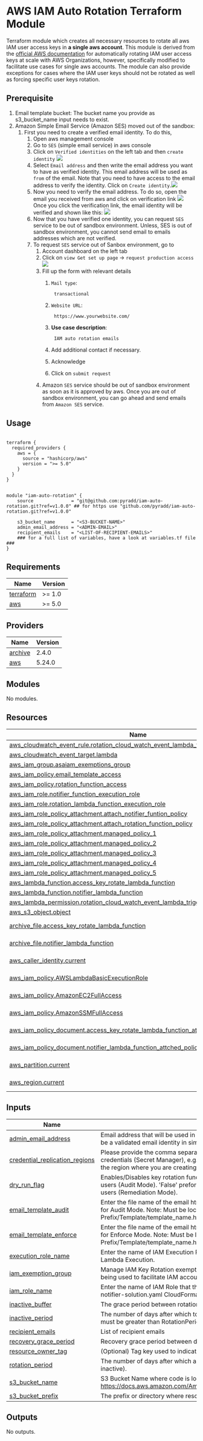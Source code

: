 <!-- BEGIN_TF_DOCS -->
# AWS IAM Auto Rotation Terraform Module
Terraform module which creates all necessary resources to rotate all aws IAM user access keys in **a single aws account**. This module is derived from the [official AWS documentation](https://docs.aws.amazon.com/prescriptive-guidance/latest/patterns/automatically-rotate-iam-user-access-keys-at-scale-with-aws-organizations-and-aws-secrets-manager.html) for automatically rotating IAM user access keys at scale with AWS Organizations, however, specifically modified to facilitate use cases for single aws accounts. The module can also provide exceptions for cases where the IAM user keys should not be rotated as well as forcing specific user keys rotation.


## Prerequisite
1. Email template bucket: The bucket name you provide as s3_bucket_name input needs to exist.
2. Amazon Simple Email Service (Amazon SES) moved out of the sandbox:
   1. First you need to create a verified email identity. To do this,
      1. Open aws management console
      2. Go to `SES` (simple email service) in aws console 
      3. Click on `Verified identities` on the left tab and then `create identity` ![](./docs/Screenshot%202023-11-13%20at%2010.40.02.png)
      4. Select `Email address` and then write the email address you want to have as verified identity. This email address will be used as `from` of the email. Note that you need to have access to the email address to verify the identity. Click on `Create identity`.![](./docs/Identity.png)
      5. Now you need to verify the email address. To do so, open the email you received from aws and click on verification link ![](docs/email_verify.png) Once you click the verification link, the email identity will be verified and shown like this: ![](./docs/Screenshot%202023-11-13%20at%2011.06.23.png)
      6. Now that you have verified one identity, you can request `SES` service to be out of sandbox environment. Unless, SES is out of sandbox environment, you cannot send email to emails addresses which are not verified.
      7. To request `SES` service out of Sanbox environment, go to 
         1. Account dashboard on the left tab
         2. Click on ``view Get set up page`` -> `request production access` ![](./docs/Screenshot%202023-11-13%20at%2011.14.58.png)
         3. Fill up the form with relevant details
            1. `Mail type`: 
            
                    transactional
            2. `Website URL`: 
            
                    https://www.yourwebsite.com/
            3. **Use case description**:

                    IAM auto rotation emails
            4. Add additional contact if necessary. 
            5. Acknowledge
            6. Click on `submit request`
         4. Amazon `SES` service should be out of sandbox environment as soon as it is approved by aws. Once you are out of sandbox environment, you can go ahead and send emails from `Amazon SES` service.

## Usage

```hcl

terraform {
  required_providers {
    aws = {
      source = "hashicorp/aws"
      version = ">= 5.0"
    }
  }
}


module "iam-auto-rotation" {
    source              = "git@github.com:pyradd/iam-auto-rotation.git?ref=v1.0.0" ## for https use "github.com/pyradd/iam-auto-rotation.git?ref=v1.0.0"

    s3_bucket_name      = "<S3-BUCKET-NAME>" 
    admin_email_address = "<ADMIN-EMAIL>"
    recipient_emails    = "<LIST-OF-RECIPIENT-EMAILS>"
    ### for a full list of variables, have a look at variables.tf file ###
}
```

## Requirements

| Name | Version |
|------|---------|
| <a name="requirement_terraform"></a> [terraform](#requirement\_terraform) | >= 1.0 |
| <a name="requirement_aws"></a> [aws](#requirement\_aws) | >= 5.0 |

## Providers

| Name | Version |
|------|---------|
| <a name="provider_archive"></a> [archive](#provider\_archive) | 2.4.0 |
| <a name="provider_aws"></a> [aws](#provider\_aws) | 5.24.0 |

## Modules

No modules.

## Resources

| Name | Type |
|------|------|
| [aws_cloudwatch_event_rule.rotation_cloud_watch_event_lambda_trigger](https://registry.terraform.io/providers/hashicorp/aws/latest/docs/resources/cloudwatch_event_rule) | resource |
| [aws_cloudwatch_event_target.lambda](https://registry.terraform.io/providers/hashicorp/aws/latest/docs/resources/cloudwatch_event_target) | resource |
| [aws_iam_group.asaiam_exemptions_group](https://registry.terraform.io/providers/hashicorp/aws/latest/docs/resources/iam_group) | resource |
| [aws_iam_policy.email_template_access](https://registry.terraform.io/providers/hashicorp/aws/latest/docs/resources/iam_policy) | resource |
| [aws_iam_policy.rotation_function_access](https://registry.terraform.io/providers/hashicorp/aws/latest/docs/resources/iam_policy) | resource |
| [aws_iam_role.notifier_function_execution_role](https://registry.terraform.io/providers/hashicorp/aws/latest/docs/resources/iam_role) | resource |
| [aws_iam_role.rotation_lambda_function_execution_role](https://registry.terraform.io/providers/hashicorp/aws/latest/docs/resources/iam_role) | resource |
| [aws_iam_role_policy_attachment.attach_notifier_funtion_policy](https://registry.terraform.io/providers/hashicorp/aws/latest/docs/resources/iam_role_policy_attachment) | resource |
| [aws_iam_role_policy_attachment.attach_rotation_function_policy](https://registry.terraform.io/providers/hashicorp/aws/latest/docs/resources/iam_role_policy_attachment) | resource |
| [aws_iam_role_policy_attachment.managed_policy_1](https://registry.terraform.io/providers/hashicorp/aws/latest/docs/resources/iam_role_policy_attachment) | resource |
| [aws_iam_role_policy_attachment.managed_policy_2](https://registry.terraform.io/providers/hashicorp/aws/latest/docs/resources/iam_role_policy_attachment) | resource |
| [aws_iam_role_policy_attachment.managed_policy_3](https://registry.terraform.io/providers/hashicorp/aws/latest/docs/resources/iam_role_policy_attachment) | resource |
| [aws_iam_role_policy_attachment.managed_policy_4](https://registry.terraform.io/providers/hashicorp/aws/latest/docs/resources/iam_role_policy_attachment) | resource |
| [aws_iam_role_policy_attachment.managed_policy_5](https://registry.terraform.io/providers/hashicorp/aws/latest/docs/resources/iam_role_policy_attachment) | resource |
| [aws_lambda_function.access_key_rotate_lambda_function](https://registry.terraform.io/providers/hashicorp/aws/latest/docs/resources/lambda_function) | resource |
| [aws_lambda_function.notifier_lambda_function](https://registry.terraform.io/providers/hashicorp/aws/latest/docs/resources/lambda_function) | resource |
| [aws_lambda_permission.rotation_cloud_watch_event_lambda_trigger_lambda_permissions](https://registry.terraform.io/providers/hashicorp/aws/latest/docs/resources/lambda_permission) | resource |
| [aws_s3_object.object](https://registry.terraform.io/providers/hashicorp/aws/latest/docs/resources/s3_object) | resource |
| [archive_file.access_key_rotate_lambda_function](https://registry.terraform.io/providers/hashicorp/archive/latest/docs/data-sources/file) | data source |
| [archive_file.notifier_lambda_function](https://registry.terraform.io/providers/hashicorp/archive/latest/docs/data-sources/file) | data source |
| [aws_caller_identity.current](https://registry.terraform.io/providers/hashicorp/aws/latest/docs/data-sources/caller_identity) | data source |
| [aws_iam_policy.AWSLambdaBasicExecutionRole](https://registry.terraform.io/providers/hashicorp/aws/latest/docs/data-sources/iam_policy) | data source |
| [aws_iam_policy.AmazonEC2FullAccess](https://registry.terraform.io/providers/hashicorp/aws/latest/docs/data-sources/iam_policy) | data source |
| [aws_iam_policy.AmazonSSMFullAccess](https://registry.terraform.io/providers/hashicorp/aws/latest/docs/data-sources/iam_policy) | data source |
| [aws_iam_policy_document.access_key_rotate_lambda_function_attched_policy](https://registry.terraform.io/providers/hashicorp/aws/latest/docs/data-sources/iam_policy_document) | data source |
| [aws_iam_policy_document.notifier_lambda_function_attched_policy](https://registry.terraform.io/providers/hashicorp/aws/latest/docs/data-sources/iam_policy_document) | data source |
| [aws_partition.current](https://registry.terraform.io/providers/hashicorp/aws/latest/docs/data-sources/partition) | data source |
| [aws_region.current](https://registry.terraform.io/providers/hashicorp/aws/latest/docs/data-sources/region) | data source |


## Inputs

| Name | Description | Type | Default | Required |
|------|-------------|------|---------|:--------:|
| <a name="input_admin_email_address"></a> [admin\_email\_address](#input\_admin\_email\_address) | Email address that will be used in the 'sent from' section of the email. This needs to be a validated email identity in simple email service | `string` | n/a | yes |
| <a name="input_credential_replication_regions"></a> [credential\_replication\_regions](#input\_credential\_replication\_regions) | Please provide the comma separated regions where you want to replicate the credentials (Secret Manager), e.g. us-east-2,us-west-1,us-west-2 Please skip the region where you are creating stack | `string` | `""` | no |
| <a name="input_dry_run_flag"></a> [dry\_run\_flag](#input\_dry\_run\_flag) | Enables/Disables key rotation functionality. 'True' only sends notifications to end users (Audit Mode). 'False' preforms key rotation and sends notifications to end users (Remediation Mode). | `string` | `"False"` | no |
| <a name="input_email_template_audit"></a> [email\_template\_audit](#input\_email\_template\_audit) | Enter the file name of the email html template to be sent out by the Notifier Module for Audit Mode. Note: Must be located in the 'S3 Bucket Prefix/Template/template\_name.html' folder | `string` | `"iam-auto-key-rotation-enforcement.html"` | no |
| <a name="input_email_template_enforce"></a> [email\_template\_enforce](#input\_email\_template\_enforce) | Enter the file name of the email html template to be sent out by the Notifier Module for Enforce Mode. Note: Must be located in the 'S3 Bucket Prefix/Template/template\_name.html' folder | `string` | `"iam-auto-key-rotation-enforcement.html"` | no |
| <a name="input_execution_role_name"></a> [execution\_role\_name](#input\_execution\_role\_name) | Enter the name of IAM Execution Role that will assume the sub-account role for Lambda Execution. | `string` | `"asa-iam-key-rotation-lambda-execution-role"` | no |
| <a name="input_iam_exemption_group"></a> [iam\_exemption\_group](#input\_iam\_exemption\_group) | Manage IAM Key Rotation exemptions via an IAM Group. Enter the IAM Group name being used to facilitate IAM accounts excluded from auto-key rotation. | `string` | `"IAMKeyRotationExemptionGroup"` | no |
| <a name="input_iam_role_name"></a> [iam\_role\_name](#input\_iam\_role\_name) | Enter the name of IAM Role that the main ASA-iam-key-auto-rotation-and-notifier-solution.yaml CloudFormation template will assume. | `string` | `"asa-iam-key-rotation-lambda-execution-role"` | no |
| <a name="input_inactive_buffer"></a> [inactive\_buffer](#input\_inactive\_buffer) | The grace period between rotation and deactivation of a key. | `string` | `10` | no |
| <a name="input_inactive_period"></a> [inactive\_period](#input\_inactive\_period) | The number of days after which to inactivate keys that had been rotated (Note: This must be greater than RotationPeriod). | `string` | `100` | no |
| <a name="input_recipient_emails"></a> [recipient\_emails](#input\_recipient\_emails) | List of recipient emails | `list(string)` | n/a | yes |
| <a name="input_recovery_grace_period"></a> [recovery\_grace\_period](#input\_recovery\_grace\_period) | Recovery grace period between deactivation and deletion. | `string` | `10` | no |
| <a name="input_resource_owner_tag"></a> [resource\_owner\_tag](#input\_resource\_owner\_tag) | (Optional) Tag key used to indicate the owner of an IAM user resource. | `string` | n/a | yes |
| <a name="input_rotation_period"></a> [rotation\_period](#input\_rotation\_period) | The number of days after which a key should be rotated (rotating from active to inactive). | `string` | `90` | no |
| <a name="input_s3_bucket_name"></a> [s3\_bucket\_name](#input\_s3\_bucket\_name) | S3 Bucket Name where code is located, see the documentation for bucket names https://docs.aws.amazon.com/AmazonS3/latest/userguide/bucketnamingrules.html | `string` | n/a | yes |
| <a name="input_s3_bucket_prefix"></a> [s3\_bucket\_prefix](#input\_s3\_bucket\_prefix) | The prefix or directory where resources will be stored. | `string` | `"asa-iam-rotation"` | no |

## Outputs

No outputs.
<!-- END_TF_DOCS -->